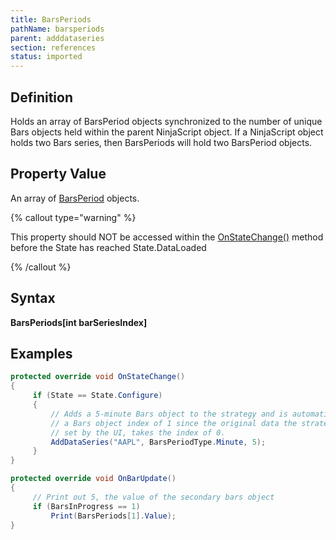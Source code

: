 ```yaml
---
title: BarsPeriods
pathName: barsperiods
parent: adddataseries
section: references
status: imported
---
```


## Definition

Holds an array of BarsPeriod objects synchronized to the number of unique Bars objects held within the parent NinjaScript object. If a NinjaScript object holds two Bars series, then BarsPeriods will hold two BarsPeriod objects.

## Property Value

An array of [BarsPeriod](barsperiod) objects.

{% callout type="warning" %}

This property should NOT be accessed within the [OnStateChange()](onstatechange) method before the State has reached State.DataLoaded

{% /callout %}

## Syntax

**BarsPeriods[int barSeriesIndex]**

## Examples

```csharp
protected override void OnStateChange()
{
     if (State == State.Configure)
     {
         // Adds a 5-minute Bars object to the strategy and is automatically assigned 
         // a Bars object index of 1 since the original data the strategy is ran on,
         // set by the UI, takes the index of 0. 
         AddDataSeries("AAPL", BarsPeriodType.Minute, 5); 
     }
} 

protected override void OnBarUpdate() 
{ 
     // Print out 5, the value of the secondary bars object 
     if (BarsInProgress == 1)
         Print(BarsPeriods[1].Value);
}
```
